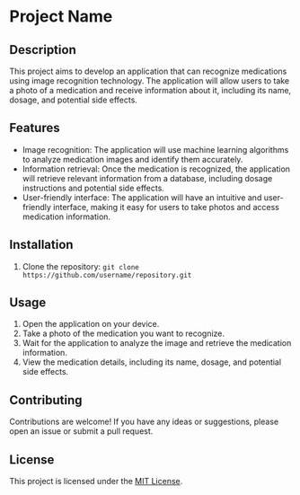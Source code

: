 # Project Name

## Description

This project aims to develop an application that can recognize medications using image recognition technology. The application will allow users to take a photo of a medication and receive information about it, including its name, dosage, and potential side effects.

## Features

- Image recognition: The application will use machine learning algorithms to analyze medication images and identify them accurately.
- Information retrieval: Once the medication is recognized, the application will retrieve relevant information from a database, including dosage instructions and potential side effects.
- User-friendly interface: The application will have an intuitive and user-friendly interface, making it easy for users to take photos and access medication information.

## Installation

1. Clone the repository: `git clone https://github.com/username/repository.git`

## Usage

1. Open the application on your device.
2. Take a photo of the medication you want to recognize.
3. Wait for the application to analyze the image and retrieve the medication information.
4. View the medication details, including its name, dosage, and potential side effects.

## Contributing

Contributions are welcome! If you have any ideas or suggestions, please open an issue or submit a pull request.

## License

This project is licensed under the [MIT License](LICENSE).




